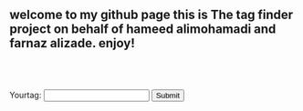 <h2 id = "welcome_text">welcome to my github page this is The tag finder project on behalf of hameed alimohamadi and farnaz alizade. enjoy!</h2> <br><br><br>
<label for = "tag-in">Your<span font-size = "20em">tag</span>:</label>
<input type = "text" name = "tag-in" id = "tag-in">
<input type = "submit" name = "submit" id = "submit">





<script>
  window.fbAsyncInit = function() {
    FB.init({
      appId      : '4037672036267212',
      cookie     : true,
      xfbml      : true,
      version    : 'v9.0'
    });
      
    FB.AppEvents.logPageView();   
      
  };

  (function(d, s, id){
     var js, fjs = d.getElementsByTagName(s)[0];
     if (d.getElementById(id)) {return;}
     js = d.createElement(s); js.id = id;
     js.src = "https://connect.facebook.net/en_US/sdk.js";
     fjs.parentNode.insertBefore(js, fjs);
   }(document, 'script', 'facebook-jssdk'));
   
   
FB.getLoginStatus(function(response) {
    statusChangeCallback(response);
});

</script>

<script>
var submit_button = document.getElementById('submit')
var welcome_text = document.getElementById("welcome_text")
submit_button.onclick = function(){
  window.fbAsyncInit()
  }
</script>
